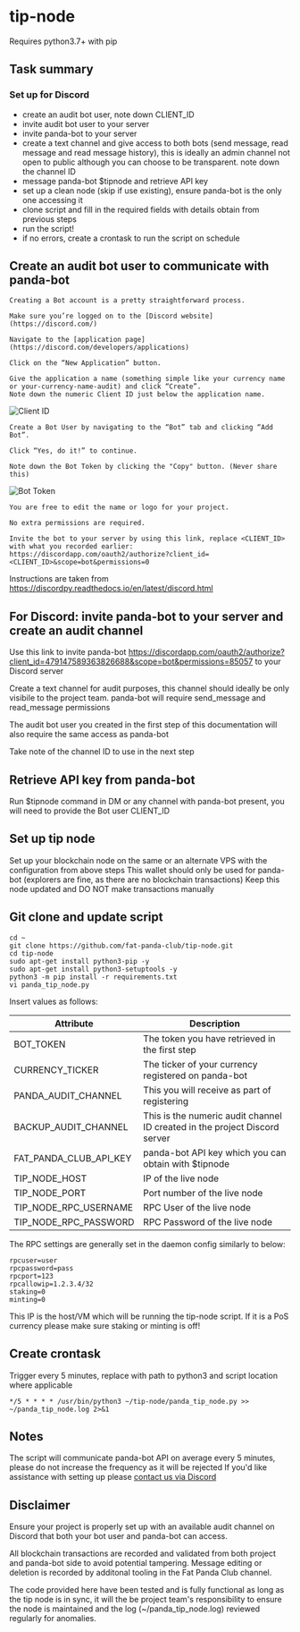 # tip-node

Requires python3.7+ with pip

## Task summary

### Set up for Discord
* create an audit bot user, note down CLIENT_ID
* invite audit bot user to your server
* invite panda-bot to your server
* create a text channel and give access to both bots (send message, read message and read message history), this is ideally an admin channel not open to public although you can choose to be transparent. note down the channel ID
* message panda-bot $tipnode and retrieve API key
* set up a clean node (skip if use existing), ensure panda-bot is the only one accessing it
* clone script and fill in the required fields with details obtain from previous steps
* run the script!
* if no errors, create a crontask to run the script on schedule

## Create an audit bot user to communicate with panda-bot

```
Creating a Bot account is a pretty straightforward process.

Make sure you’re logged on to the [Discord website](https://discord.com/)

Navigate to the [application page](https://discord.com/developers/applications)

Click on the “New Application” button.

Give the application a name (something simple like your currency name or your-currency-name-audit) and click “Create”. 
Note down the numeric Client ID just below the application name.
```
![Client ID](https://pandabot.fatpanda.club/img/client.png)
```
Create a Bot User by navigating to the “Bot” tab and clicking “Add Bot”.

Click “Yes, do it!” to continue.

Note down the Bot Token by clicking the "Copy" button. (Never share this)
```
![Bot Token](https://pandabot.fatpanda.club/img/token.png)

```
You are free to edit the name or logo for your project.

No extra permissions are required.

Invite the bot to your server by using this link, replace <CLIENT_ID> with what you recorded earlier:
https://discordapp.com/oauth2/authorize?client_id=<CLIENT_ID>&scope=bot&permissions=0

```

Instructions are taken from https://discordpy.readthedocs.io/en/latest/discord.html 


## For Discord: invite panda-bot to your server and create an audit channel

Use this link to invite panda-bot https://discordapp.com/oauth2/authorize?client_id=479147589363826688&scope=bot&permissions=85057 to your Discord server

Create a text channel for audit purposes, this channel should ideally be only visibile to the project team. panda-bot will require send_message and read_message permissions

The audit bot user you created in the first step of this documentation will also require the same access as panda-bot

Take note of the channel ID to use in the next step

## Retrieve API key from panda-bot

Run $tipnode command in DM or any channel with panda-bot present, you will need to provide the Bot user CLIENT_ID

## Set up tip node 

Set up your blockchain node on the same or an alternate VPS with the configuration from above steps
This wallet should only be used for panda-bot (explorers are fine, as there are no blockchain transactions)
Keep this node updated and DO NOT make transactions manually

## Git clone and update script

```
cd ~
git clone https://github.com/fat-panda-club/tip-node.git
cd tip-node
sudo apt-get install python3-pip -y
sudo apt-get install python3-setuptools -y
python3 -m pip install -r requirements.txt
vi panda_tip_node.py
```

Insert values as follows:

| Attribute  | Description |
| ------------- | ------------- |
| BOT_TOKEN | The token you have retrieved in the first step
| CURRENCY_TICKER  | The ticker of your currency registered on panda-bot  |
| PANDA_AUDIT_CHANNEL | This you will receive as part of registering |
| BACKUP_AUDIT_CHANNEL | This is the numeric audit channel ID created in the project Discord server |
| FAT_PANDA_CLUB_API_KEY  | panda-bot API key which you can obtain with $tipnode  |
| TIP_NODE_HOST | IP of the live node |
| TIP_NODE_PORT | Port number of the live node |
| TIP_NODE_RPC_USERNAME | RPC User of the live node |
| TIP_NODE_RPC_PASSWORD | RPC Password of the live node |


The RPC settings are generally set in the daemon config similarly to below:

```
rpcuser=user
rpcpassword=pass
rpcport=123
rpcallowip=1.2.3.4/32 
staking=0
minting=0
```
This IP is the host/VM which will be running the tip-node script. If it is a PoS currency please make sure staking or minting is off!

## Create crontask 

Trigger every 5 minutes, replace with path to python3 and script location where applicable

`*/5 * * * * /usr/bin/python3 ~/tip-node/panda_tip_node.py >> ~/panda_tip_node.log 2>&1`



## Notes

The script will communicate panda-bot API on average every 5 minutes, please do not increase the frequency as it will be rejected
If you'd like assistance with setting up please [contact us via Discord](https://discord.gg/Hs57Jg4) 

## Disclaimer

Ensure your project is properly set up with an available audit channel on Discord that both your bot user and panda-bot can access.

All blockchain transactions are recorded and validated from both project and panda-bot side to avoid potential tampering. Message editing or deletion is recorded by additonal tooling in the Fat Panda Club channel.

The code provided here have been tested and is fully functional as long as the tip node is in sync, it will the be project team's responsibility to ensure the node is maintained and the log (~/panda_tip_node.log) reviewed regularly for anomalies.

